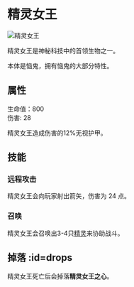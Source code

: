 # 精灵女王

![精灵女王](https://cdn.jsdelivr.net/gh/GuizhanCraft/FoxyMachines-Wiki/images/pixie-queen.png ':size=25%')

精灵女王是神秘科技中的首领生物之一。

本体是恼鬼，拥有恼鬼的大部分特性。

## 属性

生命值：800  
伤害: 28

精灵女王造成伤害的12%无视护甲。

## 技能

### 远程攻击

精灵女王会向玩家射出箭矢，伤害为 24 点。

### 召唤

精灵女王会召唤出3-4只[精灵](/Pixie)来协助战斗。

## 掉落 :id=drops

精灵女王死亡后会掉落**精灵女王之心**。

